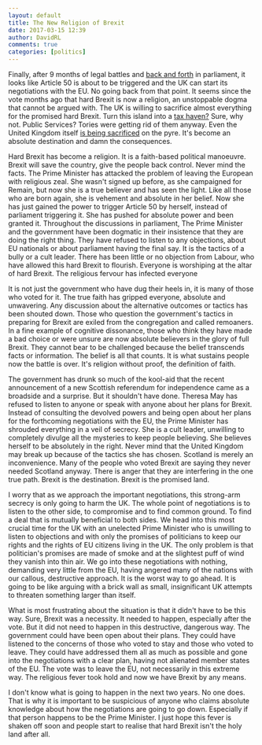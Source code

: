 ```yaml
---  
layout: default  
title: The New Religion of Brexit  
date: 2017-03-15 12:39  
author: DavidRL  
comments: true  
categories: [politics]  
---  
```

Finally, after 9 months of legal battles and <a href="http://davidralphlewis.co.uk/with-us-or-against-us-brexit-and-the-daily-mail/">back and forth</a> in parliament, it looks like Article 50 is about to be triggered and the UK can start its negotiations with the EU. No going back from that point. It seems since the vote months ago that hard Brexit is now a religion, an unstoppable dogma that cannot be argued with. The UK is willing to sacrifice almost everything for the promised hard Brexit. Turn this island into a <a href="http://www.huffingtonpost.co.uk/entry/theresa-may-threatens-eu-with-tax-haven-hard-brexit-plan-ready-to-do-so-if-eu-blocks-trade-migration-deal_uk_587cbbdae4b04a8bfe6af15b">tax haven?</a> Sure, why not. Public Services? Tories were getting rid of them anyway. Even the United Kingdom itself <a href="http://www.independent.co.uk/news/uk/politics/second-scottish-independence-live-referendum-nicola-sturgeon-brexit-speech-second-indy-ref-2-uk-eu-a7626746.html">is being sacrificed</a> on the pyre. It's become an absolute destination and damn the consequences.  

<!--more-->  

Hard Brexit has become a religion. It is a faith-based political manoeuvre. Brexit will save the country, give the people back control. Never mind the facts. The Prime Minister has attacked the problem of leaving the European with religious zeal. She wasn't signed up before, as she campaigned for Remain, but now she is a true believer and has seen the light. Like all those who are born again, she is vehement and absolute in her belief. Now she has just gained the power to trigger Article 50 by herself, instead of parliament triggering it. She has pushed for absolute power and been granted it. Throughout the discussions in parliament, The Prime Minister and the government have been dogmatic in their insistence that they are doing the right thing. They have refused to listen to any objections, about EU nationals or about parliament having the final say. It is the tactics of a bully or a cult leader. There has been little or no objection from Labour, who have allowed this hard Brexit to flourish. Everyone is worshiping at the altar of hard Brexit. The religious fervour has infected everyone  

It is not just the government who have dug their heels in, it is many of those who voted for it. The true faith has gripped everyone, absolute and unwavering. Any discussion about the alternative outcomes or tactics has been shouted down. Those who question the government's tactics in preparing for Brexit are exiled from the congregation and called remoaners. In a fine example of cognitive dissonance, those who think they have made a bad choice or were unsure are now absolute believers in the glory of full Brexit. They cannot bear to be challenged because the belief transcends facts or information. The belief is all that counts. It is what sustains people now the battle is over. It's religion without proof, the definition of faith.  

The government has drunk so much of the kool-aid that the recent announcement of a new Scottish referendum for independence came as a broadside and a surprise. But it shouldn't have done. Theresa May has refused to listen to anyone or speak with anyone about her plans for Brexit. Instead of consulting the devolved powers and being open about her plans for the forthcoming negotiations with the EU, the Prime Minister has shrouded everything in a veil of secrecy. She is a cult leader, unwilling to completely divulge all the mysteries to keep people believing. She believes herself to be absolutely in the right. Never mind that the United Kingdom may break up because of the tactics she has chosen. Scotland is merely an inconvenience. Many of the people who voted Brexit are saying they never needed Scotland anyway. There is anger that they are interfering in the one true path. Brexit is the destination. Brexit is the promised land.  

I worry that as we approach the important negotiations, this strong-arm secrecy is only going to harm the UK. The whole point of negotiations is to listen to the other side, to compromise and to find common ground. To find a deal that is mutually beneficial to both sides. We head into this most crucial time for the UK with an unelected Prime Minister who is unwilling to listen to objections and with only the promises of politicians to keep our rights and the rights of EU citizens living in the UK. The only problem is that politician's promises are made of smoke and at the slightest puff of wind they vanish into thin air. We go into these negotiations with nothing, demanding very little from the EU, having angered many of the nations with our callous, destructive approach. It is the worst way to go ahead. It is going to be like arguing with a brick wall as small, insignificant UK attempts to threaten something larger than itself.  

What is most frustrating about the situation is that it didn't have to be this way. Sure, Brexit was a necessity. It needed to happen, especially after the vote. But it did not need to happen in this destructive, dangerous way. The government could have been open about their plans. They could have listened to the concerns of those who voted to stay and those who voted to leave. They could have addressed them all as much as possible and gone into the negotiations with a clear plan, having not alienated member states of the EU. The vote was to leave the EU, not necessarily in this extreme way. The religious fever took hold and now we have Brexit by any means.  

I don't know what is going to happen in the next two years. No one does. That is why it is important to be suspicious of anyone who claims absolute knowledge about how the negotiations are going to go down. Especially if that person happens to be the Prime Minister. I just hope this fever is shaken off soon and people start to realise that hard Brexit isn't the holy land after all.  
